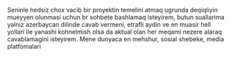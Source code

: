 Seninle hedsiz chox vacib bir proyektin temelini atmaq ugrunda deqiqliyin mueyyen olunmasi uchun br sohbete bashlamaq isteyirem, butun suallarima yalniz azerbaycan dilinde cavab vermeni, etrafli aydin ve en muasir hell yollari ile yanashi kohnelmish olsa da aktual olan her meqami nezere alaraq cavablamagini isteyirem. Mene dunyaca en mehshur, sosial shebeke, media platfomalari
